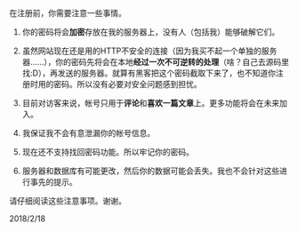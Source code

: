 
在注册前，你需要注意一些事情。

1. 你的密码将会**加密**存放在我的服务器上，没有人（包括我）能够破解它们。

2. 虽然网站现在还是用的HTTP不安全的连接（因为我买不起一个单独的服务器……），你的密码先将会在本地**经过一次不可逆转的处理**（啥？自己去源码里找:D），再发送的服务器。就算有黑客把这个密码截取下来了，也不知道你注册时用的密码。所以没有必要对安全问题感到担忧。

3. 目前对访客来说，帐号只用于**评论**和**喜欢一篇文章**上。更多功能将会在未来加入。

4. 我保证我不会有意泄漏你的帐号信息。

5. 现在还不支持找回密码功能。所以牢记你的密码。

6. 服务器和数据库有可能更改，然后你的数据可能会丢失。我也不会针对这些进行事先的提示。

请仔细阅读这些注意事项。谢谢。

2018/2/18